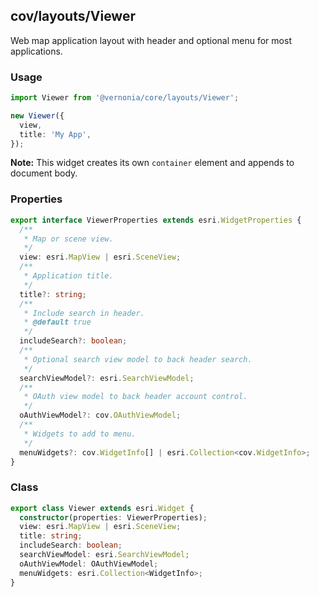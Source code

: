 ## cov/layouts/Viewer

Web map application layout with header and optional menu for most applications.

### Usage

```typescript
import Viewer from '@vernonia/core/layouts/Viewer';

new Viewer({
  view,
  title: 'My App',
});
```

**Note:** This widget creates its own `container` element and appends to document body.

### Properties

```typescript
export interface ViewerProperties extends esri.WidgetProperties {
  /**
   * Map or scene view.
   */
  view: esri.MapView | esri.SceneView;
  /**
   * Application title.
   */
  title?: string;
  /**
   * Include search in header.
   * @default true
   */
  includeSearch?: boolean;
  /**
   * Optional search view model to back header search.
   */
  searchViewModel?: esri.SearchViewModel;
  /**
   * OAuth view model to back header account control.
   */
  oAuthViewModel?: cov.OAuthViewModel;
  /**
   * Widgets to add to menu.
   */
  menuWidgets?: cov.WidgetInfo[] | esri.Collection<cov.WidgetInfo>;
}
```

### Class

```typescript
export class Viewer extends esri.Widget {
  constructor(properties: ViewerProperties);
  view: esri.MapView | esri.SceneView;
  title: string;
  includeSearch: boolean;
  searchViewModel: esri.SearchViewModel;
  oAuthViewModel: OAuthViewModel;
  menuWidgets: esri.Collection<WidgetInfo>;
}
```
